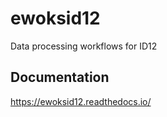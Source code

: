 # ewoksid12

Data processing workflows for ID12

## Documentation

https://ewoksid12.readthedocs.io/
